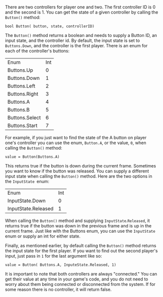 There are two controllers for player one and two. The first controller ID is 0 and the second is 1. You can get the state of a given controller by calling the `Button()` method:

`bool Button( button, state, controllerID)`

The `Button()` method returns a boolean and needs to supply a Button ID, an input state, and the controller id. By default, the input state is set to `Buttons.Down`, and the controller is the first player. There is an enum for each of the controller's buttons:

<table>
  <tr>
    <td>Enum</td>
    <td>Int</td>
  </tr>
  <tr>
    <td>Buttons.Up</td>
    <td>0</td>
  </tr>
  <tr>
    <td>Buttons.Down</td>
    <td>1</td>
  </tr>
  <tr>
    <td>Buttons.Left</td>
    <td>2</td>
  </tr>
  <tr>
    <td>Buttons.Right</td>
    <td>3</td>
  </tr>
  <tr>
    <td>Buttons.A</td>
    <td>4</td>
  </tr>
  <tr>
    <td>Buttons.B</td>
    <td>5</td>
  </tr>
  <tr>
    <td>Buttons.Select</td>
    <td>6</td>
  </tr>
  <tr>
    <td>Buttons.Start</td>
    <td>7</td>
  </tr>
</table>


For example, if you just want to find the state of the A button on player one's controller you can use the enum, `Button.A`, or the value, `0`, when calling the `Button()` method:

`value = Button(Buttons.A)`

This returns true if the button is down during the current frame. Sometimes you want to know if the button was released. You can supply a different input state when calling the `Button()` method. Here are the two options in the `InputState `enum:

<table>
  <tr>
    <td>Enum</td>
    <td>Int</td>
  </tr>
  <tr>
    <td>InputState.Down</td>
    <td>0</td>
  </tr>
  <tr>
    <td>InputState.Released</td>
    <td>1</td>
  </tr>
</table>


When calling the `Button()` method and supplying `InputState`.`Released`, it returns true if the button was down in the previous frame and is up in the current frame. Just like with the Buttons enum, you can use the `InputState `enum or supply an int for either state.

Finally, as mentioned earlier, by default calling the `Button()` method returns the input state for the first player. If you want to find out the second player's input, just pass in `1` for the last argument like so:

`value = Button( Buttons.A, InputeState.Released, 1)`

It is important to note that both controllers are always "connected." You can get their value at any time in your game's code, and you do not need to worry about them being connected or disconnected from the system. If for some reason there is no controller, it will return false.

